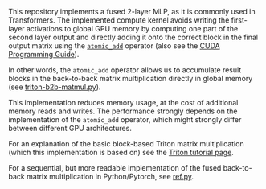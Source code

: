 This repository implements a fused 2-layer MLP, as it is commonly used in Transformers.
The implemented compute kernel avoids writing the first-layer activations to
global GPU memory by computing one part of the second layer output and directly
adding it onto the correct block in the final output matrix using the [`atomic_add`](https://triton-lang.org/main/python-api/generated/triton.language.atomic_add.html)
operator (also see the [CUDA Programming Guide](https://docs.nvidia.com/cuda/cuda-c-programming-guide/index.html#atomicadd)).

In other words, the `atomic_add` operator allows us to accumulate result blocks in the
back-to-back matrix multiplication directly in global memory (see [triton-b2b-matmul.py](./triton-b2b-matmul.py#L105)).

This implementation reduces memory usage, at the cost of additional memory reads and writes.
The performance strongly depends on the implementation of the `atomic_add`
operator, which might strongly differ between different GPU architectures.

For an explanation of the basic block-based Triton matrix multiplication (which
this implementation is based on) see the [Triton tutorial page](https://triton-lang.org/main/getting-started/tutorials/03-matrix-multiplication.html).

For a sequential, but more readable implementation of the fused back-to-back matrix multiplication in Python/Pytorch, see [ref.py](./ref.py).
